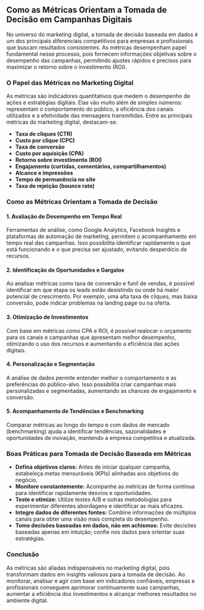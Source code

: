 ## Como as Métricas Orientam a Tomada de Decisão em Campanhas Digitais

No universo do marketing digital, a tomada de decisão baseada em dados é um dos principais diferenciais competitivos para empresas e profissionais que buscam resultados consistentes. As métricas desempenham papel fundamental nesse processo, pois fornecem informações objetivas sobre o desempenho das campanhas, permitindo ajustes rápidos e precisos para maximizar o retorno sobre o investimento (ROI).

### O Papel das Métricas no Marketing Digital

As métricas são indicadores quantitativos que medem o desempenho de ações e estratégias digitais. Elas vão muito além de simples números: representam o comportamento do público, a eficiência dos canais utilizados e a efetividade das mensagens transmitidas. Entre as principais métricas do marketing digital, destacam-se:

- **Taxa de cliques (CTR)**
- **Custo por clique (CPC)**
- **Taxa de conversão**
- **Custo por aquisição (CPA)**
- **Retorno sobre investimento (ROI)**
- **Engajamento (curtidas, comentários, compartilhamentos)**
- **Alcance e impressões**
- **Tempo de permanência no site**
- **Taxa de rejeição (bounce rate)**

### Como as Métricas Orientam a Tomada de Decisão

#### 1. **Avaliação de Desempenho em Tempo Real**

Ferramentas de análise, como Google Analytics, Facebook Insights e plataformas de automação de marketing, permitem o acompanhamento em tempo real das campanhas. Isso possibilita identificar rapidamente o que está funcionando e o que precisa ser ajustado, evitando desperdício de recursos.

#### 2. **Identificação de Oportunidades e Gargalos**

Ao analisar métricas como taxa de conversão e funil de vendas, é possível identificar em que etapa os leads estão desistindo ou onde há maior potencial de crescimento. Por exemplo, uma alta taxa de cliques, mas baixa conversão, pode indicar problemas na landing page ou na oferta.

#### 3. **Otimização de Investimentos**

Com base em métricas como CPA e ROI, é possível realocar o orçamento para os canais e campanhas que apresentam melhor desempenho, otimizando o uso dos recursos e aumentando a eficiência das ações digitais.

#### 4. **Personalização e Segmentação**

A análise de dados permite entender melhor o comportamento e as preferências do público-alvo. Isso possibilita criar campanhas mais personalizadas e segmentadas, aumentando as chances de engajamento e conversão.

#### 5. **Acompanhamento de Tendências e Benchmarking**

Comparar métricas ao longo do tempo e com dados de mercado (benchmarking) ajuda a identificar tendências, sazonalidades e oportunidades de inovação, mantendo a empresa competitiva e atualizada.

### Boas Práticas para Tomada de Decisão Baseada em Métricas

- **Defina objetivos claros:** Antes de iniciar qualquer campanha, estabeleça metas mensuráveis (KPIs) alinhadas aos objetivos do negócio.
- **Monitore constantemente:** Acompanhe as métricas de forma contínua para identificar rapidamente desvios e oportunidades.
- **Teste e otimize:** Utilize testes A/B e outras metodologias para experimentar diferentes abordagens e identificar as mais eficazes.
- **Integre dados de diferentes fontes:** Combine informações de múltiplos canais para obter uma visão mais completa do desempenho.
- **Tome decisões baseadas em dados, não em achismos:** Evite decisões baseadas apenas em intuição; confie nos dados para orientar suas estratégias.

### Conclusão

As métricas são aliadas indispensáveis no marketing digital, pois transformam dados em insights valiosos para a tomada de decisão. Ao monitorar, analisar e agir com base em indicadores confiáveis, empresas e profissionais conseguem aprimorar continuamente suas campanhas, aumentar a eficiência dos investimentos e alcançar melhores resultados no ambiente digital.